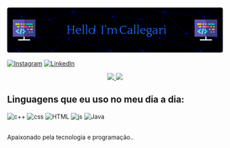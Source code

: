 ![Header](./header.png)
<tr

[![Instagram](https://img.shields.io/badge/Instagram-E4405F?style=for-the-badge&logo=instagram&logoColor=white)](https://www.instagram.com/rafacallega/)
[![LinkedIn](https://img.shields.io/badge/LinkedIn-0077B5?style=for-the-badge&logo=linkedin&logoColor=white)](https://www.linkedin.com/in/rafael-callegari-804429274/)

<div align="center">
  <a href="https://github.com/CALLEGARii">
    <img height="165em" src="https://github-readme-stats.vercel.app/api?username=CALLEGARii&show_icons=true&theme=midnight-purple&include_all_commits=true&count_private=true&title_color=#4169e1&icon_color=#4169e1"/>
    <img height="165em" src="https://github-readme-stats.vercel.app/api/top-langs/?username=CALLEGARii&layout=compact&langs_count=7&theme=midnight-purple&title_color=#4169e1&icon_color=#4169e1"/>
  </a>
</div>

## Linguagens que eu uso no meu dia a dia:

<div style="display: inline_block">
  <img align="center" alt="c++" src="https://img.shields.io/badge/C++-00599C?style=for-the-badge&logo=c%2B%2B&logoColor=white" />
  <img align="center" alt="css" src="https://img.shields.io/badge/CSS3-1572B6?style=for-the-badge&logo=css3&logoColor=white" />
  <img align ="center" alt="HTML" src="https://img.shields.io/badge/HTML5-E34F26?style=for-the-badge&logo=html5&logoColor=white">
  <img align="center" alt="js" src="https://img.shields.io/badge/JavaScript-F7DF1E?style=for-the-badge&logo=javascript&logoColor=black" />
  <img align="center" alt="Java" src="https://img.shields.io/badge/Java-007396?style=for-the-badge&logo=java&logoColor=white">
</div><br/>

Apaixonado pela tecnologia e programação..
